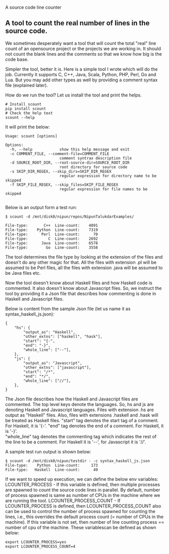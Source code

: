  A source code line counter

## A tool to count the real number of lines in the source code.

We sometimes desperately want a tool that will count the total "real" line count of an opensource project or the projects we are working in. It should not count the blank lines and the comments so that we know how big is the code base.

Simpler the tool, better it is. Here is a simple tool I wrote which will do the job. Currently it supports C, C++, Java, Scala, Python, PHP, Perl, Go and Lua. But you may add other types as well by providing a comment syntax file (explained later).

How do we run the tool? Let us install the tool and print the helps.
```
# Install scount
pip install scount
# Check the help text
scount --help
```
It will print the below:
```
Usage: scount [options]

Options:
  -h, --help            show this help message and exit
  -c COMMENT_FILE, --comment-file=COMMENT_FILE
                        comment syntrax description file
  -d SOURCE_ROOT_DIR, --root-source-dir=SOURCE_ROOT_DIR
                        root directory for source code
  -s SKIP_DIR_REGEX, --skip_dirs=SKIP_DIR_REGEX
                        regular expression for directory name to be skipped
  -f SKIP_FILE_REGEX, --skip_files=SKIP_FILE_REGEX
                        regular expression for file names to be skipped
                        
```
Below is an output form a test run:

```
$ scount -d /mnt/disk0/nipun/repos/NipunTalukdarExamples/

File-type:       C++  Line-count:    4091
File-type:    Python  Line-count:    7319
File-type:      Perl  Line-count:      70
File-type:         C  Line-count:    2692
File-type:      Java  Line-count:    6578
File-type:        Go  Line-count:    3558

```
The tool determines the file type by looking at the extension of the files and doesn't do any other magic for that. All the files with extension .pl will be assumed to be Perl files, all the files with extension .java will be assumed to be Java files etc.

Now the tool doesn't know about Haskell files and how Haskell code is commented. It also doesn't know about Javascript files. So, we instruct the tool by providing it a Json file that describes how commenting is done in Haskell and Javascript files.

Below is content from the sample Json file  (let us name it as syntax_haskell_js.json):
```
{
    "hs": {
        "output_as": "Haskell",
        "other_extns": ["haskell", "hask"],
        "start": "{-",
        "end": "-}",
        "whole_line": ["--"],
    },
    "js": {
        "output_as": "Javascript",
        "other_extns": ["javascript"],
        "start": "/*",
        "end": "*/",
        "whole_line": ["//"],
    },
}
```
The Json file describes how the Haskell and Javascript files are commented. The top level keys denote the languages. So, hs and js are denoting Haskell and Javascript languages. Files with extension .hs are output as "Haskell" files.  Also, files with extensions .haskell and .hask will be treated as Haskell files. 
"start" tag denotes the start tag of a comment. For Haskell, it is '{-'. 
"end" tag denotes the end of a comment. For Haskell, it is '-}'.  
"whole_line" tag denotes the commenting tag which indicates the rest of the line to be a comment. For Haskell it is '--', for Javascript it is '//'.

A sample test run output is shown below:
```
$ scount -d /mnt/disk0/nipun/testdir - -c syntax_haskell_js.json
File-type:    Python  Line-count:     173
File-type:   Haskell  Line-count:      49
```
If we want to speed up execution, we can define the below env variables:
LCOUNTER_PROCESS - If this variable is defined, then multiple processes are spawned to count the source code lines in parallel. By default, number of process spawned is same as number of CPUs in the machine where we are running the tool.
LCOUNTER_PROCESS_COUNT - If LCOUNTER_PROCESS is defined, then LCOUNTER_PROCESS_COUNT also can be used to control the number of process spawned for counting the lines, i.e., this overrides the default process count (= number of CPUs in the machine). If this variable is not set, then number of line counting process == number of cpu of the machine.
These variablescan be defined as shown below:
```
export LCOUNTER_PROCESS=yes
export LCOUNTER_PROCESS_COUNT=4 
```
